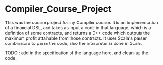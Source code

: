 # Compiler_Course_Project

This was the course project for my Compiler course. It is an implementation of a financial DSL, and takes as input a code in that language, 
which is a definition of some contracts, and returns a C++ code which outputs the maximum profit attainable from those contracts. It 
uses Scala's parser combinators to parse the code, also the interpreter is done in Scala.

TODO : add in the specification of the language here, and clean-up the code.
